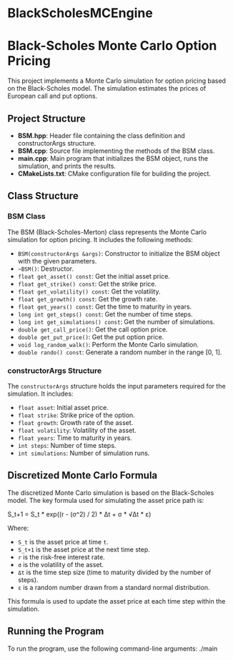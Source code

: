 # BlackScholesMCEngine
# Black-Scholes Monte Carlo Option Pricing

This project implements a Monte Carlo simulation for option pricing based on the Black-Scholes model. The simulation estimates the prices of European call and put options.

## Project Structure

- **BSM.hpp**: Header file containing the class definition and constructorArgs structure.
- **BSM.cpp**: Source file implementing the methods of the BSM class.
- **main.cpp**: Main program that initializes the BSM object, runs the simulation, and prints the results.
- **CMakeLists.txt**: CMake configuration file for building the project.

## Class Structure

### BSM Class

The BSM (Black-Scholes-Merton) class represents the Monte Carlo simulation for option pricing. It includes the following methods:

- `BSM(constructorArgs &args)`: Constructor to initialize the BSM object with the given parameters.
- `~BSM()`: Destructor.
- `float get_asset() const`: Get the initial asset price.
- `float get_strike() const`: Get the strike price.
- `float get_volatility() const`: Get the volatility.
- `float get_growth() const`: Get the growth rate.
- `float get_years() const`: Get the time to maturity in years.
- `long int get_steps() const`: Get the number of time steps.
- `long int get_simulations() const`: Get the number of simulations.
- `double get_call_price()`: Get the call option price.
- `double get_put_price()`: Get the put option price.
- `void log_random_walk()`: Perform the Monte Carlo simulation.
- `double rando() const`: Generate a random number in the range [0, 1].

### constructorArgs Structure

The `constructorArgs` structure holds the input parameters required for the simulation. It includes:

- `float asset`: Initial asset price.
- `float strike`: Strike price of the option.
- `float growth`: Growth rate of the asset.
- `float volatility`: Volatility of the asset.
- `float years`: Time to maturity in years.
- `int steps`: Number of time steps.
- `int simulations`: Number of simulation runs.

## Discretized Monte Carlo Formula

The discretized Monte Carlo simulation is based on the Black-Scholes model. The key formula used for simulating the asset price path is:

S_t+1 = S_t * exp((r - (σ^2) / 2) * Δt + σ * √Δt * ε)

Where:
- `S_t` is the asset price at time `t`.
- `S_t+1` is the asset price at the next time step.
- `r` is the risk-free interest rate.
- `σ` is the volatility of the asset.
- `Δt` is the time step size (time to maturity divided by the number of steps).
- `ε` is a random number drawn from a standard normal distribution.

This formula is used to update the asset price at each time step within the simulation.
## Running the Program

To run the program, use the following command-line arguments:
./main <asset> <strike> <growth> <volatility> <years> <steps> <simulations>




